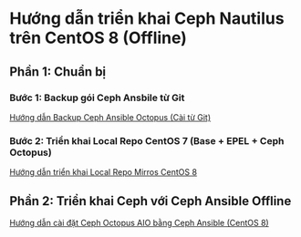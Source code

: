 # Hướng dẫn triển khai Ceph Nautilus trên CentOS 8 (Offline)

## Phần 1: Chuẩn bị

### Bước 1: Backup gói Ceph Ansbile từ Git

[Hướng dẫn Backup Ceph Ansible Octopus (Cài từ Git)](/docs/ceph-ansible-octopus-offline-c8/0-backup-ceph-ansible-git.md)

### Bước 2: Triển khai Local Repo CentOS 7 (Base + EPEL + Ceph Octopus)

[Hướng dẫn triển khai Local Repo Mirros CentOS 8](/docs/ceph-ansible-octopus-offline-c8/1-local-repo-centos8-mirros.md)

## Phần 2: Triển khai Ceph với Ceph Ansible Offline

[Hướng dẫn cài đặt Ceph Octopus AIO bằng Ceph Ansible (CentOS 8)](/docs/ceph-ansible-octopus-offline-c8/2-ceph-ansible-octopus-centos8-git-localrepo.md)

